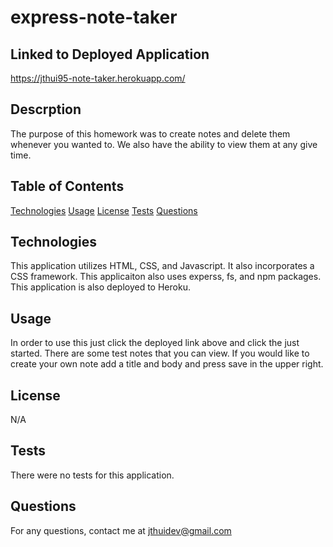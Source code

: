 # express-note-taker


## Linked to Deployed Application 
https://jthui95-note-taker.herokuapp.com/

## Descrption 
The purpose of this homework was to create notes and delete them whenever you wanted to. We also have the ability to view them at any give time. 

## Table of Contents
[Technologies](#Technologies) 
[Usage](#Usage)
[License](#License)
[Tests](#Tests)
[Questions](#Questions)
## Technologies
This application utilizes HTML, CSS, and Javascript. It also incorporates a CSS framework.
This applicaiton also uses experss, fs, and npm packages.
This application is also deployed to Heroku.

## Usage
In order to use this just click the deployed link above and click the just started. There are some test notes that you can view. If you would like to create your own note add a title and body and press save in the upper right. 

## License
N/A
## Tests
There were no tests for this application.
## Questions

For any questions, contact me at jthuidev@gmail.com
